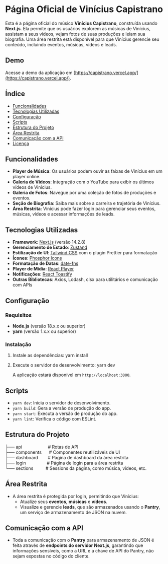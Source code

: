 # Página Oficial de Vinícius Capistrano

Esta é a página oficial do músico **Vinícius Capistrano**, construída usando **Next.js**. Ela permite que os usuários explorem as músicas de Vinícius, assistam a seus vídeos, vejam fotos de suas produções e leiam sua biografia. Uma área restrita está disponível para que Vinícius gerencie seu conteúdo, incluindo eventos, músicas, vídeos e leads.

## Demo
Acesse a demo da aplicação em [https://capistrano.vercel.app/](https://capistrano.vercel.app/).

## Índice

- [Funcionalidades](#funcionalidades)
- [Tecnologias Utilizadas](#tecnologias-utilizadas)
- [Configuração](#configuração)
- [Scripts](#scripts)
- [Estrutura do Projeto](#estrutura-do-projeto)
- [Área Restrita](#área-restrita)
- [Comunicação com a API](#comunicação-com-a-api)
- [Licença](#licença)

## Funcionalidades

- **Player de Música**: Os usuários podem ouvir as faixas de Vinícius em um player online.
- **Galeria de Vídeos**: Integração com o YouTube para exibir os últimos vídeos de Vinícius.
- **Galeria de Fotos**: Navegue por uma coleção de fotos de produções e eventos.
- **Seção de Biografia**: Saiba mais sobre a carreira e trajetória de Vinícius.
- **Área Restrita**: Vinícius pode fazer login para gerenciar seus eventos, músicas, vídeos e acessar informações de leads.

## Tecnologias Utilizadas

- **Framework**: [Next.js](https://nextjs.org/) (versão 14.2.8)
- **Gerenciamento de Estado**: [Zustand](https://github.com/pmndrs/zustand)
- **Estilização de UI**: [Tailwind CSS](https://tailwindcss.com/) com o plugin Prettier para formatação
- **Ícones**: [Phosphor Icons](https://phosphoricons.com/)
- **Formatação de Datas**: [date-fns](https://date-fns.org/)
- **Player de Mídia**: [React Player](https://github.com/cookpete/react-player)
- **Notificações**: [React Toastify](https://fkhadra.github.io/react-toastify/)
- **Outras Bibliotecas**: Axios, Lodash, clsx para utilitários e comunicação com APIs

## Configuração

### Requisitos

- **Node.js** (versão 18.x.x ou superior)
- **yarn** (versão 1.x.x ou superior)

### Instalação

1. Instale as dependências:
   yarn install

2. Execute o servidor de desenvolvimento:
   yarn dev

   A aplicação estará disponível em `http://localhost:3000`.

## Scripts

- `yarn dev`: Inicia o servidor de desenvolvimento.
- `yarn build`: Gera a versão de produção do app.
- `yarn start`: Executa a versão de produção do app.
- `yarn lint`: Verifica o código com ESLint.

## Estrutura do Projeto

├── api &nbsp;&nbsp;&nbsp;&nbsp;&nbsp;&nbsp;&nbsp;&nbsp;&nbsp;&nbsp;&nbsp;&nbsp;&nbsp;&nbsp;&nbsp;&nbsp;&nbsp;&nbsp;&nbsp;&nbsp;# Rotas de API  
├── components        &nbsp;&nbsp;&nbsp;&nbsp;&nbsp;# Componentes reutilizáveis de UI  
├── dashboard         &nbsp;&nbsp;&nbsp;&nbsp;&nbsp;&nbsp;    # Página de dashboard da área restrita  
├── login             &nbsp;&nbsp;&nbsp;&nbsp;&nbsp;&nbsp;&nbsp;&nbsp;&nbsp;&nbsp;&nbsp;&nbsp;&nbsp;&nbsp;&nbsp;&nbsp;# Página de login para a área restrita  
└── sections          &nbsp;&nbsp;&nbsp;&nbsp;&nbsp;&nbsp;&nbsp;&nbsp;&nbsp;# Sessions da página, como música, vídeos, etc.

## Área Restrita

- A área restrita é protegida por login, permitindo que Vinícius:
    - Atualize seus **eventos**, **músicas** e **vídeos**.
    - Visualize e gerencie **leads**, que são armazenados usando o **Pantry**, um serviço de armazenamento de JSON na nuvem.

## Comunicação com a API

- Toda a comunicação com o **Pantry** para armazenamento de JSON é feita através de **endpoints do servidor Next.js**, garantindo que informações sensíveis, como a URL e a chave de API do Pantry, não sejam expostas no código do cliente.
